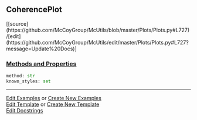 ## <a id="McUtils.Plots.Plots.CoherencePlot">CoherencePlot</a> 
<div class="docs-source-link" markdown="1">
[[source](https://github.com/McCoyGroup/McUtils/blob/master/Plots/Plots.py#L727)/[edit](https://github.com/McCoyGroup/McUtils/edit/master/Plots/Plots.py#L727?message=Update%20Docs)]
</div>



<div class="collapsible-section">
 <div class="collapsible-section collapsible-section-header" markdown="1">
 
### <a class="collapse-link" data-toggle="collapse" href="#methods">Methods and Properties</a> <a class="float-right" data-toggle="collapse" href="#methods"><i class="fa fa-chevron-down"></i></a>

 </div>
 <div class="collapsible-section collapsible-section-body collapse" id="methods" markdown="1">

```python
method: str
known_styles: set
```


 </div>
</div>




___

[Edit Examples](https://github.com/McCoyGroup/McUtils/edit/gh-pages/ci/examples/McUtils/Plots/Plots/CoherencePlot.md) or 
[Create New Examples](https://github.com/McCoyGroup/McUtils/new/gh-pages/?filename=ci/examples/McUtils/Plots/Plots/CoherencePlot.md) <br/>
[Edit Template](https://github.com/McCoyGroup/McUtils/edit/gh-pages/ci/docs/McUtils/Plots/Plots/CoherencePlot.md) or 
[Create New Template](https://github.com/McCoyGroup/McUtils/new/gh-pages/?filename=ci/docs/templates/McUtils/Plots/Plots/CoherencePlot.md) <br/>
[Edit Docstrings](https://github.com/McCoyGroup/McUtils/edit/master/Plots/Plots.py#L727?message=Update%20Docs)